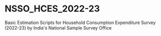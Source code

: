 # NSSO_HCES_2022-23
Basic Estimation Scripts for Household Consumption Expenditure Survey (2022-23) by India's National Sample Survey Office
